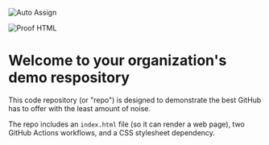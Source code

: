 ![Auto Assign](https://github.com/JLL-Company/demo-repository/actions/workflows/auto-assign.yml/badge.svg)

![Proof HTML](https://github.com/JLL-Company/demo-repository/actions/workflows/proof-html.yml/badge.svg)

# Welcome to your organization's demo respository
This code repository (or "repo") is designed to demonstrate the best GitHub has to offer with the least amount of noise.

The repo includes an `index.html` file (so it can render a web page), two GitHub Actions workflows, and a CSS stylesheet dependency.
